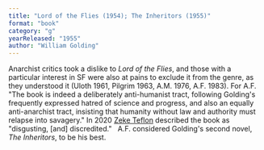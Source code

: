 ```yaml
---
title: "Lord of the Flies (1954); The Inheritors (1955)"
format: "book"
category: "g"
yearReleased: "1955"
author: "William Golding"
---
```

Anarchist critics took a dislike to _Lord of the Flies_,  and those with a particular interest in SF were also at pains to exclude it from  the genre, as they understood it (Uloth 1961, Pilgrim 1963, A.M. 1976, A.F.  1983). For A.F. "The book is indeed a deliberately anti-humanist tract,  following Golding's frequently expressed hatred of science and progress, and  also an equally anti-anarchist tract, insisting that humanity without law and  authority must relapse into savagery." In 2020
<a href="https://seesharppress.wordpress.com/2020/05/30/review-great-utopian-and-dystopian-works-of-literature-pamela-bedore/"> Zeke Teflon</a> described the book as "disgusting, [and] discredited."
 
A.F. considered Golding's second novel, _The Inheritors_, to be his best.
